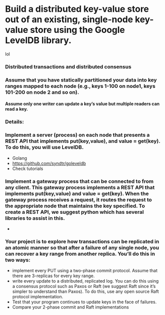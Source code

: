 # Build a distributed key-value store out of an existing, single-node key-value store using the Google LevelDB library.

lol
### Distributed transactions and distributed consensus

### Assume that you have statically partitioned your data into key ranges mapped to each node (e.g., keys 1-100 on node1, keys 101-200 on node 2 and so on).
#### Assume only one writer can update a key’s value but multiple readers can read a key.
### Details:
### Implement a server (process) on each node that presents a REST API that implements put(key,value), and value = get(key). To do this, you will use LevelDB.

* Golang
* https://github.com/syndtr/goleveldb
* Check tutorials

### Implement a gateway process that can be connected to from any client. This gateway process implements a REST API that implements put(key,value) and value = get(key). When the gateway process receives a request, it routes the request to the appropriate node that maintains the key specified. To create a REST API, we suggest python which has several libraries to assist in this.

* 

### Your project is to explore how transactions can be replicated in an atomic manner so that after a failure of any single node, you can recover a key range from another replica. You’ll do this in two ways:
* implement every PUT using a two-phase commit protocol. Assume that there are 3-replicas for every key range.
* write every update to a distributed, replicated log. You can do this using a consensus protocol such as Paxos or Raft (we suggest Raft since it’s simpler to understand than Paxos). To do this, use any open source Raft protocol implementation.
* Test that your program continues to update keys in the face of failures.
* Compare your 2-phase commit and Raft implementations
